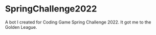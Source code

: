 # SpringChallenge2022

A bot I created for Coding Game Spring Challenge 2022. It got me to the Golden League. 
